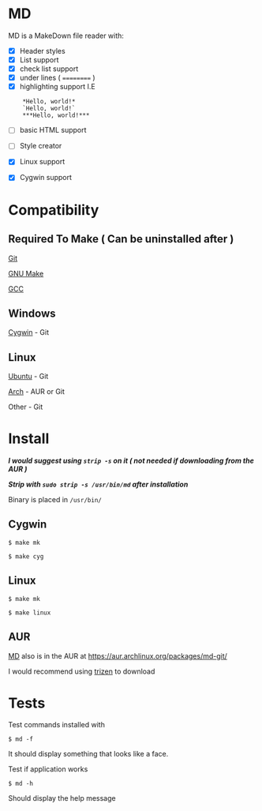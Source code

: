 # MD 

MD is a MakeDown file reader with:
- [x] Header styles
- [x] List support
- [x] check list support
- [x] under lines ( `========` )
- [x] highlighting support I.E
```
	*Hello, world!*
	`Hello, world!`
	***Hello, world!***
```
- [ ] basic HTML support

- [ ] Style creator

- [x] Linux support
- [x] Cygwin support


# Compatibility

## Required To Make ( Can be uninstalled after )

[Git](https://git-scm.com/)

[GNU Make](https://www.gnu.org/software/make/)

[GCC](https://gcc.gnu.org/)

## Windows

[Cygwin](https://www.cygwin.com/) - Git


## Linux

[Ubuntu](https://ubuntu.com/) - Git

[Arch](https://archlinux.org/) - AUR or Git

Other - Git


# Install

***I would suggest using `strip -s` on it ( not needed if downloading from the AUR )***

***Strip with `sudo strip -s /usr/bin/md` after installation***

Binary is placed in `/usr/bin/`

## Cygwin
```
$ make mk

$ make cyg
```


## Linux
```
$ make mk

$ make linux
```

## AUR

[MD](https://aur.archlinux.org/packages/md-git/) also is in the AUR at https://aur.archlinux.org/packages/md-git/

I would recommend using [trizen](https://github.com/trizen/trizen) to download

# Tests

Test commands installed with

```
$ md -f
```

It should display something that looks like a face.


Test if application works

```
$ md -h
```
Should display the help message
